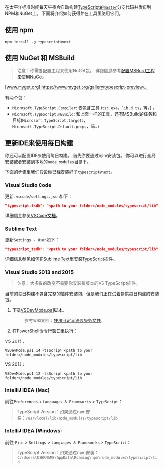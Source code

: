 在太平洋标准时间每天午夜会自动构建[TypeScript的`master`](https://github.com/Microsoft/TypeScript/tree/master)分支代码并发布到NPM和NuGet上。
下面将介绍如何获得并在工具里使用它们。

## 使用 npm

```shell
npm install -g typescript@next
```

## 使用 NuGet 和 MSBuild

> 注意：你需要配置工程来使用NuGet包。
详细信息参考[配置MSBuild工程来使用NuGet](https://github.com/Microsoft/TypeScript/wiki/Configuring-MSBuild-projects-to-use-NuGet)。

[www.myget.org](https://www.myget.org/gallery/typescript-preview)。

有两个包：

* `Microsoft.TypeScript.Compiler`: 仅包含工具 (`tsc.exe`，`lib.d.ts`，等。) 。
* `Microsoft.TypeScript.MSBuild`: 和上面一样的工具，还有MSBuild的任务和目标(`Microsoft.TypeScript.targets`，`Microsoft.TypeScript.Default.props`，等。)

## 更新IDE来使用每日构建

你还可以配置IDE来使用每日构建。
首先你要通过npm安装包。
你可以进行全局安装或者安装到本地的`node_modules`目录下。

下面的步骤里我们假设你已经安装好了`typescript@next`。

### Visual Studio Code

更新`.vscode/settings.json`如下：

```json
"typescript.tsdk": "<path to your folder>/node_modules/typescript/lib"
```

详细信息参见[VSCode文档](https://code.visualstudio.com/Docs/languages/typescript#_using-newer-typescript-versions)。

### Sublime Text

更新`Settings - User`如下：

```json
"typescript_tsdk": "<path to your folder>/node_modules/typescript/lib"
```

详细信息参见[如何在Sublime Text里安装TypeScript插件](https://github.com/Microsoft/TypeScript-Sublime-Plugin#installation)。

### Visual Studio 2013 and 2015

> 注意：大多数的改变不需要你安装新版本的VS TypeScript插件。

当前的每日构建不包含完整的插件安装包，但是我们正在试着提供每日构建的安装包。

1. 下载[VSDevMode.ps1](https://github.com/Microsoft/TypeScript/blob/master/scripts/VSDevMode.ps1)脚本。

   > 参考wiki文档：[使用自定义语言服务文件](https://github.com/Microsoft/TypeScript/wiki/Dev-Mode-in-Visual-Studio#using-a-custom-language-service-file)。

2. 在PowerShell命令行窗口里执行：

  VS 2015：

  ```posh
  VSDevMode.ps1 14 -tsScript <path to your folder>/node_modules/typescript/lib
  ```

  VS 2013：

  ```posh
  VSDevMode.ps1 12 -tsScript <path to your folder>/node_modules/typescript/lib
  ```

### IntelliJ IDEA (Mac)

前往`Preferences` > `Languages & Frameworks` > `TypeScript`：
 > TypeScript Version：如果通过npm安装：`/usr/local/lib/node_modules/typescript/lib`

### IntelliJ IDEA (Windows)

前往 `File` > `Settings` > `Languages & Frameworks` > `TypeScript`：
> TypeScript Version：如果通过npm安装：
> `C:\Users\USERNAME\AppData\Roaming\npm\node_modules\typescript\lib`
